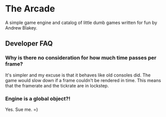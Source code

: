 # The Arcade

A simple game engine and catalog of little dumb games written for fun by Andrew Blakey.

## Developer FAQ

### Why is there no consideration for how much time passes per frame?

It's simpler and my excuse is that it behaves like old consoles did. The game would slow down if a frame couldn't be rendered in time. This means that the framerate and the tickrate are in lockstep.

### Engine is a global object?!

Yes. Sue me. =)
